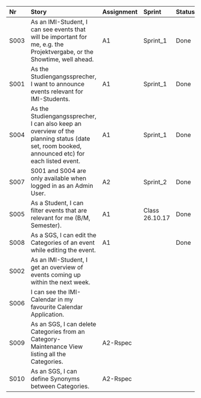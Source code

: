 | Nr   | Story                                                                                                                                         | Assignment | Sprint         | Status |
|:-----|:----------------------------------------------------------------------------------------------------------------------------------------------|:-----------|:---------------|:-------|
| S003 | As an IMI-Student, I can see events that will be important for me, e.g. the Projektvergabe, or the Showtime, well ahead.                      | A1         | Sprint_1       | Done   |
| S001 | As the Studiengangssprecher, I want to announce events relevant for IMI-Students.                                                             | A1         | Sprint_1       | Done   |
| S004 | As the Studiengangssprecher, I can also keep an overview of the planning status (date set, room booked, announced etc) for each listed event. | A1         | Sprint_1       | Done   |
| S007 | S001 and S004 are only available when logged in as an Admin User.                                                                             | A2         | Sprint_2       | Done   |
| S005 | As a Student, I can filter events that are relevant for me (B/M, Semester).                                                                   | A1         | Class 26.10.17 | Done   |
| S008 | As a SGS, I can edit the Categories of an event while editing the event.                                                                      | A1         |                | Done   |
| S002 | As an IMI-Student, I get an overview of events coming up within the next week.                                                                |            |                |        |
| S006 | I can see the IMI-Calendar in my favourite Calendar Application.                                                                              |            |                |        |
| S009 | As an SGS, I can delete Categories from an Category-Maintenance View listing all the Categories.                                              | A2-Rspec   |                |        |
| S010 | As an SGS, I can define Synonyms between Categories.                                                                                          | A2-Rspec   |                |        |
